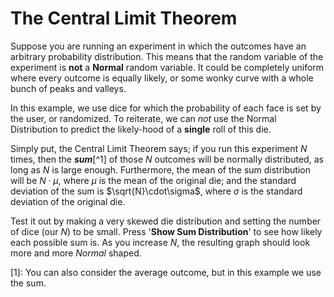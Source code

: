 # The Central Limit Theorem

Suppose you are running an experiment in which the outcomes have an arbitrary probability distribution. This means that the random variable of the experiment is **not** a **Normal** random variable. It could be completely uniform where every outcome is equally likely, or some wonky curve with a whole bunch of peaks and valleys.

In this example, we use dice for which the probability of each face is set by the user, or randomized.  To reiterate, we can *not* use the Normal Distribution to predict the likely-hood of a **single** roll of this die.

Simply put, the Central Limit Theorem says; if you run this experiment $N$ times, then the ***sum***[^1]  of those $N$ outcomes will be normally distributed, as long as $N$ is large enough.  Furthermore, the mean of the sum distribution will be $N\cdot\mu$, where $\mu$ is the mean of the original die; and the standard deviation of the sum is $\sqrt{N}\cdot\sigma$, where $\sigma$ is the standard deviation of the original die.

Test it out by making a very skewed die distribution and setting the number of dice (our $N$) to be small. Press '**Show Sum Distribution**' to see how likely each possible sum is. As you increase $N$, the resulting graph should look more and more *Normal* shaped.

[1]: You can also consider the average outcome, but in this example we use the sum.
